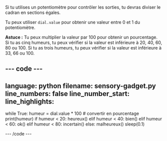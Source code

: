 Si tu utilises un potentiomètre pour contrôler les sorties, tu devras diviser le cadran en sections égales.

Tu peux utiliser `dial.value` pour obtenir une valeur entre 0 et 1 du potentiomètre.

**Astuce :** Tu peux multiplier la valeur par 100 pour obtenir un pourcentage. Si tu as cinq humeurs, tu peux vérifier si la valeur est inférieure à 20, 40, 60, 80 ou 100. Si tu as trois humeurs, tu peux vérifier si la valeur est inférieure à 33, 66 ou 100.

--- code ---
---
language: python 
filename: sensory-gadget.py 
line_numbers: false 
line_number_start:
line_highlights:
---

while True:
    humeur = dial.value * 100 # convertir en pourcentage
    print(humeur)
    if humeur < 20:
        heureux()
    elif humeur < 40:
        bien()
    elif humeur < 60:
        ok()
    elif humeur < 80:
        incertain()
    else:
        malheureux()
    sleep(0.1) 

--- /code ---
